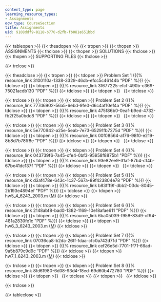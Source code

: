 ```yaml
---
content_type: page
learning_resource_types:
- Assignments
ocw_type: CourseSection
title: Assignments
uid: 9108ddf9-8118-b770-d2fb-fb081e651bbd
---
```


{{< tableopen >}}
{{< theadopen >}}
{{< tropen >}}
{{< thopen >}}
ASSIGNMENTS
{{< thclose >}}
{{< thopen >}}
SOLUTIONS
{{< thclose >}}
{{< thopen >}}
SUPPORTING FILES
{{< thclose >}}

{{< trclose >}}

{{< theadclose >}}
{{< tropen >}}
{{< tdopen >}}
Problem Set 1 ({{% resource_link 3100110a-1338-3329-46cb-efcc5c46144b "PDF" %}})
{{< tdclose >}}
{{< tdopen >}}
({{% resource_link 3f677225-efcf-490b-c369-75021acdb130 "PDF" %}})
{{< tdclose >}}
{{< tdopen >}}
 
{{< tdclose >}}

{{< trclose >}}
{{< tropen >}}
{{< tdopen >}}
Problem Set 2 ({{% resource_link 777d6902-56a5-6ebd-9fe0-d6c4af10ef4a "PDF" %}})
{{< tdclose >}}
{{< tdopen >}}
({{% resource_link 475f86b0-0eaf-b9ed-4732-fb2f25a0bdc8 "PDF" %}})
{{< tdclose >}}
{{< tdopen >}}
 
{{< tdclose >}}

{{< trclose >}}
{{< tropen >}}
{{< tdopen >}}
Problem Set 3 ({{% resource_link 5e770942-a25e-5eab-7e73-65291fb7275d "PDF" %}})
{{< tdclose >}}
{{< tdopen >}}
({{% resource_link 00f08564-a176-98f0-e219-8b8d7b78ff8e "PDF" %}})
{{< tdclose >}}
{{< tdopen >}}
 
{{< tdclose >}}

{{< trclose >}}
{{< tropen >}}
{{< tdopen >}}
Problem Set 4 ({{% resource_link 043739f6-7a45-cfe4-0bf3-95958f8875b1 "PDF" %}})
{{< tdclose >}}
{{< tdopen >}}
({{% resource_link 93e82ee9-31af-87b4-c14b-67be41dc137f "PDF" %}})
{{< tdclose >}}
{{< tdopen >}}
 
{{< tdclose >}}

{{< trclose >}}
{{< tropen >}}
{{< tdopen >}}
Problem Set 5 ({{% resource_link d3af478e-643c-1c37-567a-89f423804e78 "PDF" %}})
{{< tdclose >}}
{{< tdopen >}}
({{% resource_link b83fff9f-dbb2-03dc-8045-2b193e4894ef "PDF" %}})
{{< tdclose >}}
{{< tdopen >}}
hw5\_4\_6243\_2003.m ([M](./resolveuid/c399b34bb2ae6b9fa91bbd9efb4843e0))
{{< tdclose >}}

{{< trclose >}}
{{< tropen >}}
{{< tdopen >}}
Problem Set 6 ({{% resource_link 2148abf8-bad0-1382-1169-10e18afae611 "PDF" %}})
{{< tdclose >}}
{{< tdopen >}}
({{% resource_link 6ba05039-f958-83d9-cf94-481a2830fe1c "PDF" %}})
{{< tdclose >}}
{{< tdopen >}}
hw6\_3\_6243\_2003.m ([M](./resolveuid/9d12bfa0966d83559e4ea441959bef26))
{{< tdclose >}}

{{< trclose >}}
{{< tropen >}}
{{< tdopen >}}
Problem Set 7 ({{% resource_link 07036ca8-b2da-26ff-fdaa-cfc0a742d71d "PDF" %}})
{{< tdclose >}}
{{< tdopen >}}
({{% resource_link cef26e5d-7701-1f71-66ad-9a5b879c9d9c "PDF" %}})
{{< tdclose >}}
{{< tdopen >}}
hw7\_1\_6243\_2003.m ([M](./resolveuid/e3a43d6b53618aeae6970cde3e1fc0ca))
{{< tdclose >}}

{{< trclose >}}
{{< tropen >}}
{{< tdopen >}}
Problem Set 8 ({{% resource_link 8fd61980-6d08-93d4-18ed-69d60b472780 "PDF" %}})
{{< tdclose >}}
{{< tdopen >}}
 
{{< tdclose >}}
{{< tdopen >}}
 
{{< tdclose >}}

{{< trclose >}}

{{< tableclose >}}